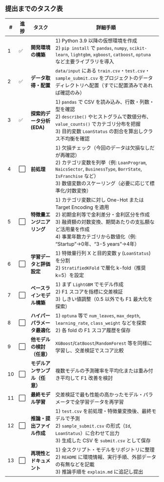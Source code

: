 ## 提出までのタスク表

| # | 進捗 | タスク | 詳細手順 |
|---|------|--------|----------|
| 1 | ✅ | **開発環境の構築** | 1) Python 3.9 以降の仮想環境を作成<br>2) `pip install` で `pandas`, `numpy`, `scikit-learn`, `lightgbm`, `xgboost`, `catboost`, `optuna` など主要ライブラリを導入 |
| 2 | ✅ | **データ取得・配置** | `data/input` にある `train.csv`・`test.csv`・`sample_submit.csv` をプロジェクトのデータディレクトリへ配置（すでに配置済みであれば確認のみ） |
| 3 | ✅ | **探索的データ分析 (EDA)** | 1) `pandas` で CSV を読み込み、行数・列数・型を確認<br>2) `describe()` やヒストグラムで数値分布、`value_counts()` でカテゴリ分布を把握<br>3) 目的変数 `LoanStatus` の割合を算出しクラス不均衡を確認 |
| 4 | ⬜ | **前処理** | 1) 欠損チェック（今回のデータは欠損なしだが再確認）<br>2) カテゴリ変数を列挙（例: `LoanProgram`, `NaicsSector`, `BusinessType`, `BorrState`, `IsFranchise` など）<br>3) 数値変数のスケーリング（必要に応じて標準化/対数変換） |
| 5 | ⬜ | **特徴量エンジニアリング** | 1) カテゴリ変数に対し One-Hot または Target Encoding を適用<br>2) 初期金利等で金利差分・金利区分を作成<br>3) 融資額の対数変換、期間あたりの支払額など活用量を作成<br>4) 事業年数カテゴリから数値化（例: “Startup”→0年、“3-5 years”→4年） |
| 6 | ⬜ | **学習データと評価設定** | 1) 特徴量行列 X と目的変数 y (`LoanStatus`) を分割<br>2) `StratifiedKFold` で層化 k-fold（推奨 k=5）を設定 |
| 7 | ⬜ | **ベースラインモデル構築** | 1) まず `LightGBM` でモデル作成<br>2) F1 スコアを指標に交差検証<br>3) しきい値調整（0.5 以外でも F1 最大化を探索） |
| 8 | ⬜ | **ハイパーパラメータ最適化** | 1) `optuna` 等で `num_leaves`, `max_depth`, `learning_rate`, `class_weight` などを探索<br>2) 各 fold の F1 スコア履歴を保存 |
| 9 | ⬜ | **他モデルの検討（任意）** | `XGBoost`/`CatBoost`/`RandomForest` 等を同様に学習し、交差検証でスコア比較 |
|10 | ⬜ | **モデルアンサンブル（任意）** | 複数モデルの予測確率を平均化または重み付き平均して F1 改善を検討 |
|11 | ⬜ | **最終モデル学習** | 交差検証で最も性能の高かったモデル・パラメータで全学習データを再学習 |
|12 | ⬜ | **推論・提出ファイル作成** | 1) `test.csv` を前処理・特徴量変換後、最終モデルで予測<br>2) `sample_submit.csv` の形式（`Id`, `LoanStatus`）に合わせて出力<br>3) 生成した CSV を `submit.csv` として保存 |
|13 | ⬜ | **再現性とドキュメント** | 1) 全スクリプト・モデルをリポジトリに整理<br>2) `README` に環境情報、実行手順、外部データの有無などを記載<br>3) 推論手順を `explain.md` に追記し提出 |

